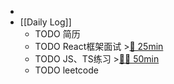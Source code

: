 -
- [[Daily Log]]
	- TODO 简历
	- TODO React框架面试 >[🍅 25min](#agenda-pomo://?t=f-1691469772942-1500)
	- TODO JS、TS练习 >[🍅🍅 50min](#agenda-pomo://?t=f-1691464423451-1500%2Cf-1691468260308-1500)
	- TODO leetcode